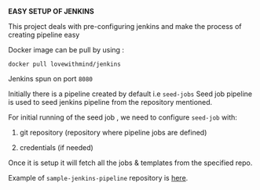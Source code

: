 **EASY SETUP OF JENKINS**

This project deals with pre-configuring jenkins and make the process of creating pipeline easy

Docker image can be pull by using :

`docker pull lovewithmind/jenkins`


Jenkins spun on port `8080` 

Initially there is a pipeline created by default i.e `seed-jobs`
Seed job pipeline is used to seed jenkins pipeline from the repository mentioned.


For initial running of the seed job , we need to configure `seed-job` with:

1. git repository (repository where pipeline jobs are defined)

2. credentials (if needed)

Once it is setup it will fetch all the jobs & templates from the specified repo.

Example of `sample-jenkins-pipeline` repository is [here][1].

[1]: https://github.com/lovewithmind/sample-jenkins-pipeline "sample-jenkins-pipeline"